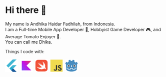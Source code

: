 # Hi there 👋

  My name is Andhika Haidar Fadhilah, from Indonesia. <br />
  I am a Full-time Mobile App Developer 📱, Hobbyist Game Developer 🎮, and Average Tomato Enjoyer 🍅. <br/>
  You can call me Dhika. <br/>
  
<div>
  Things I code with:
</div>
<div>
  <br/>
  <img src="https://github.com/devicons/devicon/blob/master/icons/flutter/flutter-original.svg" title="Flutter" alt="Flutter" width="40" height="40"/>&nbsp;
  <img src="https://github.com/devicons/devicon/blob/master/icons/kotlin/kotlin-original.svg" title="Kotlin" alt="Kotlin" width="40" height="40"/>&nbsp;
  <img src="https://github.com/devicons/devicon/blob/master/icons/swift/swift-original.svg" title="Swift" alt="Swift" width="40" height="40"/>&nbsp;
  <img src="https://github.com/devicons/devicon/blob/master/icons/javascript/javascript-original.svg" title="Javascript" alt="Javascript" width="40" height="40"/>&nbsp;
  <img src="https://github.com/devicons/devicon/blob/master/icons/godot/godot-original.svg" title="Godot" alt="Godot" width="40" height="40"/>&nbsp;
  <br/>
<div>
